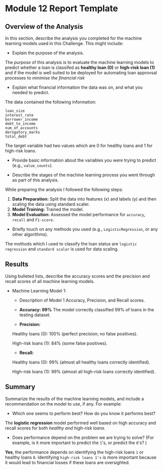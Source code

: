 # Module 12 Report Template

## Overview of the Analysis

In this section, describe the analysis you completed for the machine learning models used in this Challenge. This might include:

* Explain the purpose of the analysis.

The *purpose* of this analysis is to evaluate the machine learning models to predict whether a loan is classifed as **healthy loan (0)** or **high-risk loan (1)** and if the model is well suited to be deployed for automating loan approvsal processes to *minimise the financial risk*

* Explain what financial information the data was on, and what you needed to predict.

The data contained the following information:

	loan_size
    interest_rate	
    borrower_income	
    debt_to_income	
    num_of_accounts	
    derogatory_marks	
    total_debt

The target variable had two values which are 0 for healthy loans and 1 for high-risk loans.

* Provide basic information about the variables you were trying to predict (e.g., `value_counts`).

* Describe the stages of the machine learning process you went through as part of this analysis.

While preparing the analysis I followed the following steps:
1. **Data Preparation:** Split the data into features (x) and labels (y) and then scaling the data using standard scaler.
2. **Model Training:** Trained the model.
3. **Model Evaluation:** Assessed the model performance for `accuracy`, `recall` and `F1-score.`

* Briefly touch on any methods you used (e.g., `LogisticRegression`, or any other algorithms).

The mothods which I used to classify the loan status are `logistic regression` and `standard scalar` is used for data scaling.

## Results

Using bulleted lists, describe the accuracy scores and the precision and recall scores of all machine learning models.

* Machine Learning Model 1:
    * Description of Model 1 Accuracy, Precision, and Recall scores.

    * **Accuracy: 99%**
     The model correctly classified 99% of loans in the testing dataset.

    *  **Precision:**

     Healthy loans (0): 100% (perfect precision; no false positives).

     High-risk loans (1): 84% (some false positives).

    * **Recall:**

     Healthy loans (0): 99% (almost all healthy loans correctly identified).

     High-risk loans (1): 99% (almost all high-risk loans correctly identified).

## Summary

Summarize the results of the machine learning models, and include a recommendation on the model to use, if any. For example:

* Which one seems to perform best? How do you know it performs best?

The **logistic regression** model performed well based on high accuracy and recall scores for both *healthy and high-risk loans*.

* Does performance depend on the problem we are trying to solve? (For example, is it more important to predict the `1`'s, or predict the `0`'s? )

**Yes**, the performance depends on identifying the high-risk loans `1` or healthy loans `0`. Identifying `high-risk loans 1's` is more important because it would lead to financial losses if these loans are oversighted.
